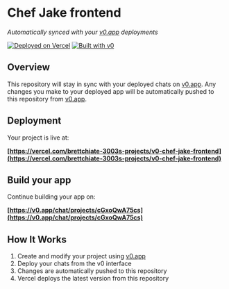 # Chef Jake frontend

*Automatically synced with your [v0.app](https://v0.app) deployments*

[![Deployed on Vercel](https://img.shields.io/badge/Deployed%20on-Vercel-black?style=for-the-badge&logo=vercel)](https://vercel.com/brettchiate-3003s-projects/v0-chef-jake-frontend)
[![Built with v0](https://img.shields.io/badge/Built%20with-v0.app-black?style=for-the-badge)](https://v0.app/chat/projects/cGxoQwA75cs)

## Overview

This repository will stay in sync with your deployed chats on [v0.app](https://v0.app).
Any changes you make to your deployed app will be automatically pushed to this repository from [v0.app](https://v0.app).

## Deployment

Your project is live at:

**[https://vercel.com/brettchiate-3003s-projects/v0-chef-jake-frontend](https://vercel.com/brettchiate-3003s-projects/v0-chef-jake-frontend)**

## Build your app

Continue building your app on:

**[https://v0.app/chat/projects/cGxoQwA75cs](https://v0.app/chat/projects/cGxoQwA75cs)**

## How It Works

1. Create and modify your project using [v0.app](https://v0.app)
2. Deploy your chats from the v0 interface
3. Changes are automatically pushed to this repository
4. Vercel deploys the latest version from this repository
